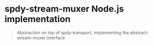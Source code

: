 spdy-stream-muxer Node.js implementation
========================================

> Abstraction on top of spdy-transport, implementing the abstract-stream-muxer interface


